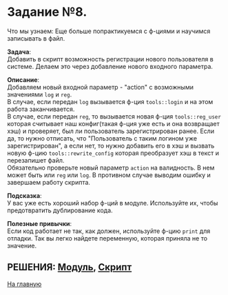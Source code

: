 # Задание №8.
Что мы узнаем:
Еще больше попрактикуемся с ф-циями и научимся записывать в файл.

**Задача**:  
Добавить в скрипт возможность регистрации нового пользователя в системе. Делаем это через добавление нового входного параметра.

**Описание**:  
Добавляем новый входной параметр - "action" с возможными значениями ```log``` и ```reg```.  
В случае, если передан ```log``` вызывается ф-ция ```tools::login``` и на этом работа заканчивается.  
В случае, если передан ```reg```, то вызывается новая ф-ция ```tools::reg_user``` которая считывает наш конфиг(такая ф-ция уже есть и она возвращает хэш) и проверяет, был ли пользователь зарегистрирован ранее. Если да, то нужно отписать, что "Пользователь с таким логином уже зарегистрирован", а если нет, то нужно добавить его в хэш и вызвать новую ф-цию ```tools::rewrite_config``` которая преобразует хэш в текст и перезапишет файл.  
Обязательно проверьте новый параметр ```action``` на валидность. В нем может быть или ```reg``` или ```log```. В противном случае выводим ошибку и завершаем работу скрипта.

**Подсказка**:  
У вас уже есть хороший набор ф-ций в модуле. Используйте их, чтобы предотвратить дублирование кода.

**Полезные привычки**:  
Если код работает не так, как должен, используйте ф-цию ```print``` для отладки. Так вы легко найдете переменную, которая приняла не то значение.

РЕШЕНИЯ: [Модуль](../Tools_Task_8.pm), [Скрипт](../Task_8.pl)
---
[На главную](../README.md)